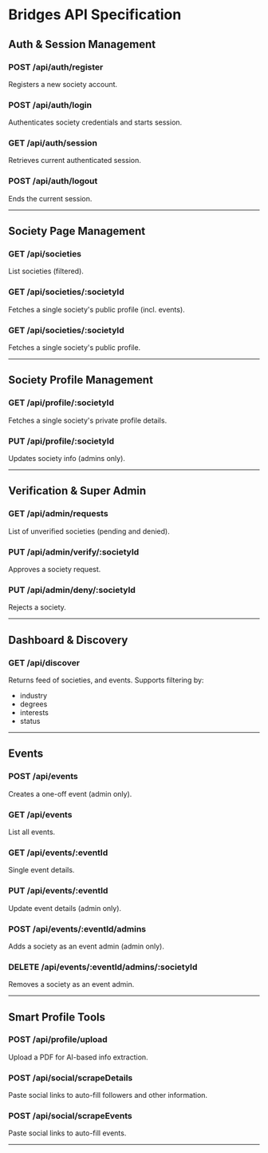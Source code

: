 # Bridges API Specification

## Auth & Session Management

### POST /api/auth/register

Registers a new society account.

### POST /api/auth/login

Authenticates society credentials and starts session.

### GET /api/auth/session

Retrieves current authenticated session.

### POST /api/auth/logout

Ends the current session.

---

## Society Page Management

### GET /api/societies

List societies (filtered).

### GET /api/societies/:societyId

Fetches a single society's public profile (incl. events).

### GET /api/societies/:societyId

Fetches a single society's public profile.

---

## Society Profile Management

### GET /api/profile/:societyId

Fetches a single society's private profile details.

### PUT /api/profile/:societyId

Updates society info (admins only).

---

## Verification & Super Admin

### GET /api/admin/requests

List of unverified societies (pending and denied).

### PUT /api/admin/verify/:societyId

Approves a society request.

### PUT /api/admin/deny/:societyId

Rejects a society.

---

## Dashboard & Discovery

### GET /api/discover

Returns feed of societies, and events.
Supports filtering by:

- industry
- degrees
- interests
- status

---

## Events

### POST /api/events

Creates a one-off event (admin only).

### GET /api/events

List all events.

### GET /api/events/:eventId

Single event details.

### PUT /api/events/:eventId

Update event details (admin only).

### POST /api/events/:eventId/admins

Adds a society as an event admin (admin only).

### DELETE /api/events/:eventId/admins/:societyId

Removes a society as an event admin.

---

## Smart Profile Tools

### POST /api/profile/upload

Upload a PDF for AI-based info extraction.

### POST /api/social/scrapeDetails

Paste social links to auto-fill followers and other information.

### POST /api/social/scrapeEvents

Paste social links to auto-fill events.

---
